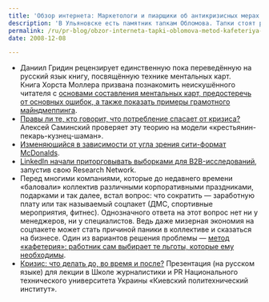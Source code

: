 ```yaml
---
title: 'Обзор интернета: Маркетологи и пиарщики об антикризисных мерах'
description: 'В Ульяновске есть памятник тапкам Обломова. Тапки стоят рядом с диваном, выполненным в стилистике первой четверти XIX века. Каждый желающий может сфотографироваться в домашней обуви героя Гончарова, присев на диван, спинка которого маркирована местной мебельной фирмой. И ее логотип есть на ВСЕХ ФОТО, которые делают люди на память.'
permalink: /ru/pr-blog/obzor-interneta-tapki-oblomova-metod-kafeteriya-i-shaman
date: 2008-12-08

---
```


<ul>
<li>Даниил Гридин рецензирует единственную пока переведённую на русский язык книгу, посвящённую технике ментальных карт. Книга Хорста Моллера призвана познакомить неискушённого читателя с <a href="http://swotme.ru/blog/shura-myslite-kompaktnee" target="_blank" rel="noopener noreferrer">основами составления ментальных карт, предостеречь от основных ошибок, а также показать примеры грамотного майндмеппинга</a>.</li>
<li><a href="http://saminsky.ru/archives/437" target="_blank" rel="noopener noreferrer">Правы ли те, кто говорит, что потребление спасает от кризиса?</a> Алексей Саминский проверяет эту теорию на модели «крестьянин-пекарь-кузнец-шаман».</li>
<li><a href="http://blog.peklama.in/?p=424" target="_blank" rel="noopener noreferrer">Изменяющийся в зависимости от угла зрения сити-формат McDonalds</a>.</li>
<li><a href="http://b2blogger.com/blog/?p=418" target="_blank" rel="noopener noreferrer">LinkedIn начали приторговывать выборками для B2B-исследований</a>, запустив свою Research Network.</li>
<li>Перед многими компаниями, которые до недавнего времени «баловали» коллектив различными корпоративными праздниками, подарками и так далее, встал вопрос: что сократить — заработную плату или так называемый соцпакет (ДМС, спортивные мероприятия, фитнес). Однозначного ответа на этот вопрос нет ни у менеджеров, ни у специалистов. Ведь даже мизерная экономия на соцпакете может стать причиной паники в коллективе и сказаться на бизнесе. Один из вариантов решения проблемы — <a href="http://community.livejournal.com/inside_pr/311736.html" target="_blank" rel="noopener noreferrer">метод «кафетерия»: работник сам выбирает те льготы, которые ему необходимы</a>.</li>
<li><a href="http://nordspr.blogspot.com/2008/12/blog-post.html" target="_blank" rel="noopener noreferrer">Кризис: что делать до, во время и после?</a> Презентация  (на русском языке) для лекции в Школе журналистики и PR Национального технического университета Украины «Киевский политехнический институт».</li>
</ul>

